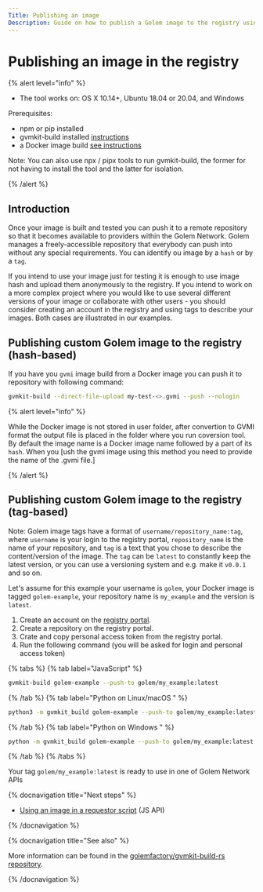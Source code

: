 ```yaml
---
Title: Publishing an image
Description: Guide on how to publish a Golem image to the registry using gvmkit-build
---
```


# Publishing an image in the registry


{% alert level="info" %}
- The tool works on: OS X 10.14+, Ubuntu 18.04 or 20.04, and Windows

Prerequisites:
- npm or pip installed
- gvmkit-build installed [instructions](/docs/creators/javascript/examples/tools/gvmkit-build-installation)
- a Docker image build [see instructions](/docs/creators/javascript/examples/tools/converting-docker-image-to-golem-format#building-your-docker-image)

Note: You can also use npx / pipx tools to run gvmkit-build, the former for not having to install the tool and the latter for isolation.

{% /alert %}

## Introduction

Once your image is built and tested you can push it to a remote repository so that it becomes available to providers within the Golem Network. Golem manages a freely-accessible repository that everybody can push into without any special requirements. 
You can identify ou image by a `hash` or by a `tag`.

If you intend to use your image just for testing it is enough to use image hash and upload them anonymously to the registry. If you intend to work on a more complex project where you would like to use several different versions of your image or collaborate with other users - you should consider creating an account in the registry and using tags to describe your images. Both cases are illustrated in our examples.


## Publishing custom Golem image to the registry (hash-based)

If you have you `gvmi` image build from a Docker image you can push it to repository with following command:

```bash
gvmkit-build --direct-file-upload my-test-<>.gvmi --push --nologin
```
{% alert level="info" %}

While the Docker image is not stored in user folder, after convertion to GVMI format the output file is placed in the folder where you run coversion tool. By default the image name is a Docker image name followed by a part of its `hash`. When you [ush the gvmi image using this method you need to provide the name of the .gvmi file.]

{% /alert %}



## Publishing custom Golem image to the registry (tag-based)

Note: Golem image tags have a format of `username/repository_name:tag`, where `username` is your login to the registry portal, `repository_name` is the name of your repository, and `tag` is a text that you chose to describe the content/version of the image. The `tag` can be `latest` to constantly keep the latest version, or you can use a versioning system and e.g. make it `v0.0.1` and so on.

Let's assume for this example your username is `golem`, your Docker image is tagged `golem-example`, your repository name is `my_example` and the version is `latest`.


1. Create an account on the [registry portal](https://registry.golem.network/).
2. Create a repository on the registry portal.
3. Crate and copy personal access token from the registry portal.
4. Run the following command (you will be asked for login and personal access token)


{% tabs %}
{% tab label="JavaScript" %}
```bash
gvmkit-build golem-example --push-to golem/my_example:latest
```
{% /tab %}
{% tab label="Python on Linux/macOS " %}

```bash
python3 -m gvmkit_build golem-example --push-to golem/my_example:latest
```

{% /tab %}
{% tab label="Python on Windows " %}
  
```bash
python -m gvmkit_build golem-example --push-to golem/my_example:latest
```
{% /tab %}
{% /tabs %}     


Your tag `golem/my_example:latest` is ready to use in one of Golem Network APIs

   

{% docnavigation title="Next steps" %}

- [Using an image in a requestor script](/docs/creators/javascript/examples/working-with-images) (JS API)

{% /docnavigation %}

{% docnavigation title="See also" %}

More information can be found in the [golemfactory/gvmkit-build-rs repository](https://github.com/golemfactory/gvmkit-build-rs).

{% /docnavigation %}
